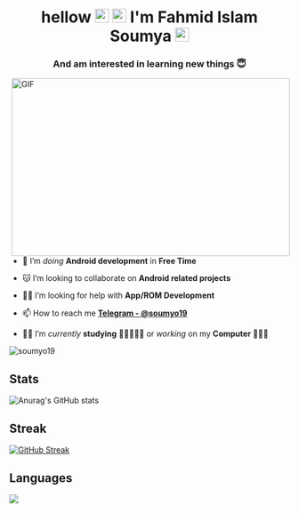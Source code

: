 <h1 align="center"> hellow <img src="https://media.giphy.com/media/hvRJCLFzcasrR4ia7z/giphy.gif" width="25px"> <img src="https://media.giphy.com/media/hvRJCLFzcasrR4ia7z/giphy.gif" width="25px"> I'm Fahmid Islam Soumya <img src="https://media.giphy.com/media/hvRJCLFzcasrR4ia7z/giphy.gif" width="25px"> </h1> 
<h3 align="center"> And am interested in learning new things 😇 </h3>

 <img align="right" alt="GIF" src="https://github.com/soumyo19/soumyo19/blob/main/code.gif?raw=true" width="500" height="320" />
 
- 🔭 I’m *doing* **Android development** in **Free Time**

- 😽 I’m looking to collaborate on **Android related projects**

- 🤝🏼 I’m looking for help with **App/ROM  Development**

- 📫 How to reach me **[Telegram - @soumyo19](https://t.me/soumyo19)**

- 👋🏼 I’m *currently* **studying** 🧑🏻‍🔬🙇🏻 or *working* on my **Computer** 🧑🏻‍💻


<p align="left"> <img src="https://komarev.com/ghpvc/?username=soumyo19&label=Profile%20views&color=0e75b6&style=flat" alt="soumyo19" /> </p>

## Stats
![Anurag's GitHub stats](https://github-readme-stats.vercel.app/api?username=soumyo19&show_icons=true&theme=dark)

## Streak
[![GitHub Streak](http://github-readme-streak-stats.herokuapp.com?user=soumyo19&theme=dark)](https://git.io/streak-stats)

## Languages
<a href="#" onclick="return false;">
  <img align="center" src="https://github-readme-stats.vercel.app/api/top-langs/?username=soumyo19&theme=dark&count_private=true&hide=jupyter%20notebook,asp,css&langs_count=5" />
</a>
<a href="#" onclick="return false;">
  <img align="center" src="https://github-readme-stats.vercel.app/api?
                           
                           
